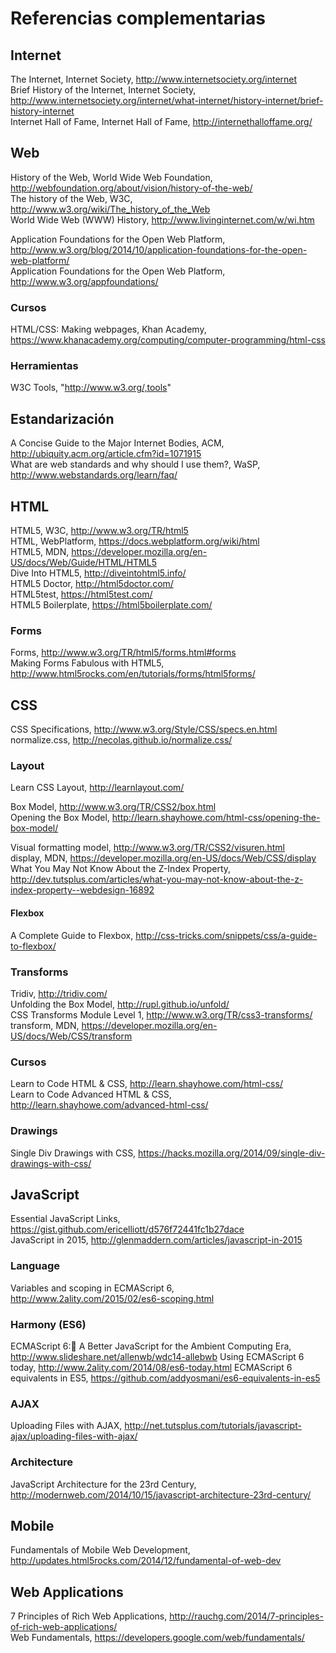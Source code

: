# Referencias complementarias

## Internet

The Internet, Internet Society, http://www.internetsociety.org/internet  
Brief History of the Internet, Internet Society, http://www.internetsociety.org/internet/what-internet/history-internet/brief-history-internet  
Internet Hall of Fame, Internet Hall of Fame, http://internethalloffame.org/

## Web

History of the Web,  World Wide Web Foundation, http://webfoundation.org/about/vision/history-of-the-web/  
The history of the Web, W3C, http://www.w3.org/wiki/The_history_of_the_Web  
World Wide Web (WWW) History, http://www.livinginternet.com/w/wi.htm

Application Foundations for the Open Web Platform, http://www.w3.org/blog/2014/10/application-foundations-for-the-open-web-platform/  
Application Foundations for the Open Web Platform, http://www.w3.org/appfoundations/  


### Cursos

HTML/CSS: Making webpages, Khan Academy, https://www.khanacademy.org/computing/computer-programming/html-css

### Herramientas

W3C Tools, "http://www.w3.org/,tools"

## Estandarización

A Concise Guide to the Major Internet Bodies, ACM, http://ubiquity.acm.org/article.cfm?id=1071915  
What are web standards and why should I use them?, WaSP, http://www.webstandards.org/learn/faq/  

## HTML

HTML5, W3C, http://www.w3.org/TR/html5  
HTML, WebPlatform, https://docs.webplatform.org/wiki/html  
HTML5, MDN, https://developer.mozilla.org/en-US/docs/Web/Guide/HTML/HTML5  
Dive Into HTML5, http://diveintohtml5.info/  
HTML5 Doctor, http://html5doctor.com/  
HTML5test, https://html5test.com/  
HTML5 Boilerplate, https://html5boilerplate.com/  

### Forms

Forms, http://www.w3.org/TR/html5/forms.html#forms  
Making Forms Fabulous with HTML5, http://www.html5rocks.com/en/tutorials/forms/html5forms/

## CSS

CSS Specifications, http://www.w3.org/Style/CSS/specs.en.html  
normalize.css, http://necolas.github.io/normalize.css/

### Layout

Learn CSS Layout, http://learnlayout.com/  

Box Model, http://www.w3.org/TR/CSS2/box.html  
Opening the Box Model, http://learn.shayhowe.com/html-css/opening-the-box-model/  

Visual formatting model, http://www.w3.org/TR/CSS2/visuren.html  
display, MDN, https://developer.mozilla.org/en-US/docs/Web/CSS/display  
What You May Not Know About the Z-Index Property, http://dev.tutsplus.com/articles/what-you-may-not-know-about-the-z-index-property--webdesign-16892

#### Flexbox

A Complete Guide to Flexbox, http://css-tricks.com/snippets/css/a-guide-to-flexbox/


### Transforms

Tridiv, http://tridiv.com/  
Unfolding the Box Model, http://rupl.github.io/unfold/  
CSS Transforms Module Level 1, http://www.w3.org/TR/css3-transforms/  
transform, MDN, https://developer.mozilla.org/en-US/docs/Web/CSS/transform  

### Cursos

Learn to Code HTML & CSS, http://learn.shayhowe.com/html-css/  
Learn to Code Advanced HTML & CSS, http://learn.shayhowe.com/advanced-html-css/

### Drawings

Single Div Drawings with CSS, https://hacks.mozilla.org/2014/09/single-div-drawings-with-css/  

## JavaScript

Essential JavaScript Links, https://gist.github.com/ericelliott/d576f72441fc1b27dace  
JavaScript in 2015, http://glenmaddern.com/articles/javascript-in-2015  

### Language

Variables and scoping in ECMAScript 6, http://www.2ality.com/2015/02/es6-scoping.html

### Harmony (ES6)

ECMAScript 6: A Better JavaScript for the Ambient Computing Era, http://www.slideshare.net/allenwb/wdc14-allebwb
Using ECMAScript 6 today, http://www.2ality.com/2014/08/es6-today.html
ECMAScript 6 equivalents in ES5, https://github.com/addyosmani/es6-equivalents-in-es5

### AJAX

Uploading Files with AJAX, http://net.tutsplus.com/tutorials/javascript-ajax/uploading-files-with-ajax/  

### Architecture

JavaScript Architecture for the 23rd Century, http://modernweb.com/2014/10/15/javascript-architecture-23rd-century/  

## Mobile

Fundamentals of Mobile Web Development, http://updates.html5rocks.com/2014/12/fundamental-of-web-dev  

## Web Applications

7 Principles of Rich Web Applications, http://rauchg.com/2014/7-principles-of-rich-web-applications/  
Web Fundamentals, https://developers.google.com/web/fundamentals/
